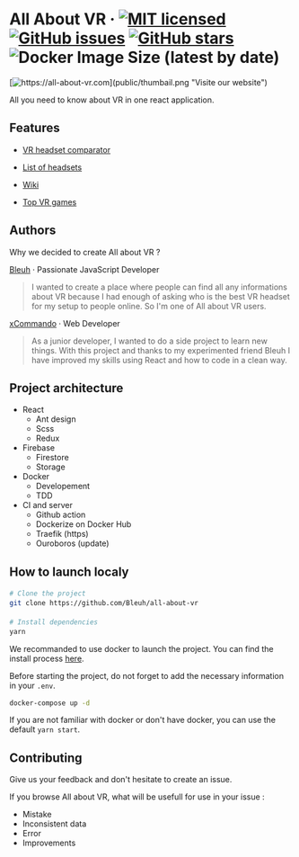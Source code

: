 # All About VR &middot; [![MIT licensed](https://img.shields.io/badge/license-MIT-brightgreen.svg)](LICENSE) [![GitHub issues](https://img.shields.io/github/issues/Bleuh/all-about-vr)](https://github.com/Bleuh/all-about-vr/issues) [![GitHub stars](https://img.shields.io/github/stars/Bleuh/all-about-vr)](https://github.com/Bleuh/all-about-vr/stargazers) ![Docker Image Size (latest by date)](https://img.shields.io/docker/image-size/bleuh/all-about-vr)

[![https://all-about-vr.com](public/thumbail.png "Visite our website")](https://all-about-vr.com)

All you need to know about VR in one react application.

## Features

- [VR headset comparator](https://all-about-vr.com)

- [List of headsets](https://all-about-vr.com/headsets)

- [Wiki](https://all-about-vr.com/wiki)

- [Top VR games](https://all-about-vr.com/vr-games)

## Authors

Why we decided to create All about VR ?

[Bleuh](https://bastien.hezflix.com/) &middot; Passionate JavaScript Developer

> I wanted to create a place where people can find all any informations about VR because I had enough of asking who is the best VR headset for my setup to people online. So I'm one of All about VR users.

[xCommando](https://github.com/xxxCommando) &middot; Web Developer

> As a junior developer, I wanted to do a side project to learn new things. With this project and thanks to my experimented friend Bleuh I have improved my skills using React and how to code in a clean way.

## Project architecture

- React
  - Ant design
  - Scss
  - Redux
- Firebase
  - Firestore
  - Storage
- Docker
  - Developement
  - TDD
- CI and server
  - Github action
  - Dockerize on Docker Hub
  - Traefik (https)
  - Ouroboros (update)

## How to launch localy

```bash
# Clone the project
git clone https://github.com/Bleuh/all-about-vr

# Install dependencies
yarn
```

We recommanded to use docker to launch the project.
You can find the install process [here](https://docs.docker.com/get-docker/).

Before starting the project, do not forget to add the necessary information in your `.env`.

```bash
docker-compose up -d
```

If you are not familiar with docker or don't have docker, you can use the default `yarn start`.

## Contributing

Give us your feedback and don't hesitate to create an issue.

If you browse All about VR, what will be usefull for use in your issue :

- Mistake
- Inconsistent data
- Error
- Improvements

